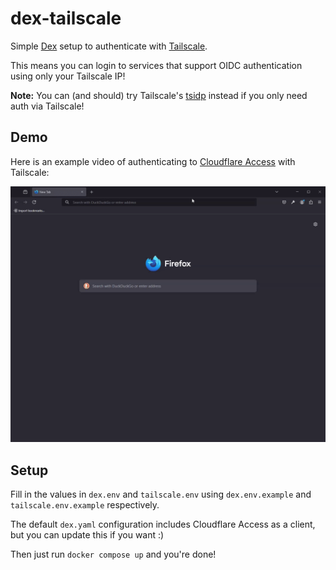 # dex-tailscale

Simple [Dex](https://dexidp.io) setup to authenticate with [Tailscale](https://tailscale.com).

This means you can login to services that support OIDC authentication using only your Tailscale IP!

**Note:** You can (and should) try Tailscale's [tsidp](https://pkg.go.dev/tailscale.com/cmd/tsidp) instead if you only need auth via Tailscale!

## Demo

Here is an example video of authenticating to [Cloudflare Access](https://www.cloudflare.com/zero-trust/products/access/) with Tailscale:

![gif showing login to cloudflare access using dex-tailscale](./readme/cloudflare-access.gif)

## Setup

Fill in the values in `dex.env` and `tailscale.env` using `dex.env.example` and `tailscale.env.example` respectively.

The default `dex.yaml` configuration includes Cloudflare Access as a client, but you can update this if you want :)

Then just run `docker compose up` and you're done!
